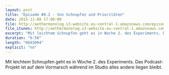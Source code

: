 ```yaml
---
layout: post
title: "Episode #0.2 - Von Schnupfen und Prioritäten"
date: 2015-11-08 17:00:00
file: http://aethermonolog.s3-website.eu-central-1.amazonaws.com/episodes/aethermonolog-002.mp3
file_itunes: http://aethermonolog.s3-website.eu-central-1.amazonaws.com/episodes/aethermonolog-002.m4a
excerpt: "Mit leichtem Schnupfen geht es in Woche 2. des Experiments. Das Podcast-Projekt ist auf dem Vormarsch während im Studio alles andere liegen bleibt."
duration: "6:50"
length: "6693094"
explicit: "no"
---
```


Mit leichtem Schnupfen geht es in Woche 2. des Experiments. Das Podcast-Projekt ist auf dem Vormarsch während im Studio alles andere liegen bleibt.
